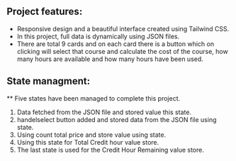 

## Project features: 

 * Responsive design and a beautiful interface created using Tailwind CSS.  
 * In this project, full data is dynamically using JSON files.
 * There are total 9 cards and on each card there is a button which on clicking will select that course and calculate the cost of the       course, how many hours are available and how many hours have been used.
 
  

## State managment:
** Five states have been managed to complete this project.

1. Data fetched from the JSON file and stored value this state.    
2. handelselect button added and stored data from the JSON file using state. 
3. Using count total price and store value using state. 
4. Using this state for Total Credit hour value store. 
5. The last state is used for the Credit Hour Remaining value store. 
